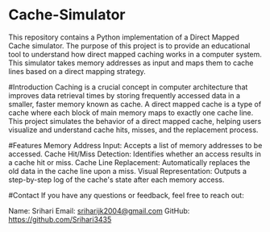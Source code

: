 # Cache-Simulator
This repository contains a Python implementation of a Direct Mapped Cache simulator. The purpose of this project is to provide an educational tool to understand how direct mapped caching works in a computer system. This simulator takes memory addresses as input and maps them to cache lines based on a direct mapping strategy.

#Introduction
Caching is a crucial concept in computer architecture that improves data retrieval times by storing frequently accessed data in a smaller, faster memory known as cache. A direct mapped cache is a type of cache where each block of main memory maps to exactly one cache line. This project simulates the behavior of a direct mapped cache, helping users visualize and understand cache hits, misses, and the replacement process.

#Features
Memory Address Input: Accepts a list of memory addresses to be accessed.
Cache Hit/Miss Detection: Identifies whether an access results in a cache hit or miss.
Cache Line Replacement: Automatically replaces the old data in the cache line upon a miss.
Visual Representation: Outputs a step-by-step log of the cache's state after each memory access.

#Contact
If you have any questions or feedback, feel free to reach out:

Name: Srihari
Email: sriharijk2004@gmail.com
GitHub: https://github.com/Srihari3435
